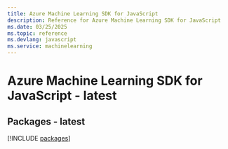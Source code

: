```yaml
---
title: Azure Machine Learning SDK for JavaScript
description: Reference for Azure Machine Learning SDK for JavaScript
ms.date: 03/25/2025
ms.topic: reference
ms.devlang: javascript
ms.service: machinelearning
---
```

# Azure Machine Learning SDK for JavaScript - latest
## Packages - latest
[!INCLUDE [packages](machine-learning-index.md)]